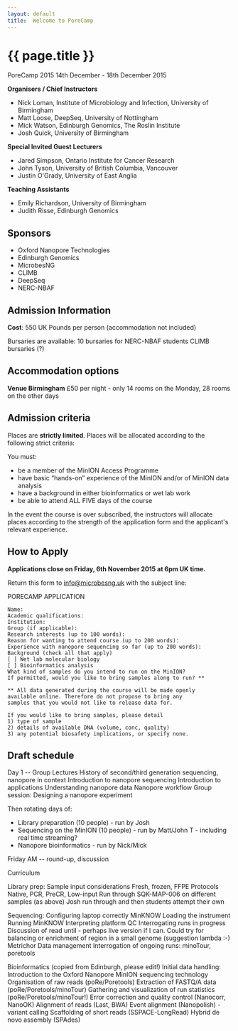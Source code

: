 ```yaml
---
layout: default
title:  Welcome to PoreCamp
---
```


# {{ page.title }}

PoreCamp 2015
14th December - 18th December 2015

**Organisers / Chief Instructors**

  - Nick Loman, Institute of Microbiology and Infection, University of Birmingham
  - Matt Loose, DeepSeq, University of Nottingham
  - Mick Watson, Edinburgh Genomics, The Roslin Institute
  - Josh Quick, University of Birmingham

**Special Invited Guest Lecturers**

  - Jared Simpson, Ontario Institute for Cancer Research
  - John Tyson, University of British Columbia, Vancouver
  - Justin O'Grady, University of East Anglia

**Teaching Assistants**

  - Emily Richardson, University of Birmingham
  - Judith Risse, Edinburgh Genomics

## Sponsors

 - Oxford Nanopore Technologies
 - Edinburgh Genomics
 - MicrobesNG
 - CLIMB
 - DeepSeq
 - NERC-NBAF

## Admission Information

**Cost**: 550 UK Pounds per person (accommodation not included)

Bursaries are available: 10 bursaries for NERC-NBAF students
CLIMB bursaries (?)

## Accommodation options

**Venue Birmingham**
£50 per night - only 14 rooms on the Monday, 28 rooms on the other days

## Admission criteria

Places are **strictly limited**. Places will be allocated according
to the following strict criteria:

You must:
 - be a member of the MinION Access Programme
 - have basic “hands-on” experience of the MinION and/or of MinION data analysis
 - have a background in either bioinformatics or wet lab work
 - be able to attend ALL FIVE days of the course

In the event the course is over subscribed, the instructors will
allocate places according to the strength of the application form
and the applicant's relevant experience.

## How to Apply

**Applications close on Friday, 6th November 2015 at 6pm UK time.**

Return this form to info@microbesng.uk with the subject line:

PORECAMP APPLICATION

	Name:
	Academic qualifications:
	Institution:
	Group (if applicable):
	Research interests (up to 100 words):
	Reason for wanting to attend course (up to 200 words):
	Experience with nanopore sequencing so far (up to 200 words):
	Background (check all that apply)
	[ ] Wet lab molecular biology
	[ ] Bioinformatics analysis
	What kind of samples do you intend to run on the MinION?
	If permitted, would you like to bring samples along to run? **

	** All data generated during the course will be made openly
	available online. Therefore do not propose to bring any
	samples that you would not like to release data for.

	If you would like to bring samples, please detail
	1) type of sample
	2) details of available DNA (volume, conc, quality)
	3) any potential biosafety implications, or specify none.


## Draft schedule

Day 1 -- Group Lectures 
History of second/third generation sequencing, nanopore in context
Introduction to nanopore sequencing
Introduction to applications
Understanding nanopore data
Nanopore workflow
Group session: Designing a nanopore experiment

Then rotating days of:
- Library preparation (10 people) - run by Josh
- Sequencing on the MinION (10 people) - run by Matt/John T - including real time streaming?
- Nanopore bioinformatics - run by Nick/Mick

Friday AM -- round-up, discussion

Curriculum

Library prep:
Sample input considerations
Fresh, frozen, FFPE
Protocols
Native, PCR, PreCR, Low-input
Run through SQK-MAP-006 on different samples (as above)
Josh run through and then students attempt their own

Sequencing:
Configuring laptop correctly
MinKNOW
Loading the instrument
Running MinKNOW
Interpreting platform QC
Interrogating runs in progress
Discussion of read until - perhaps live version if I can. Could try for balancing or enrichment of region in a small genome (suggestion lambda :-)
Metrichor
Data management
Interrogation of ongoing runs: minoTour, poretools

Bioinformatics
(copied from Edinburgh, please edit!)
Initial data handling:
Introduction to the Oxford Nanopore MinION sequencing technology
Organisation of raw reads (poRe/Poretools)
Extraction of FASTQ/A data (poRe/Poretools/minoTour)
Gathering and visualization of run statistics (poRe/Poretools/minoTour!)
Error correction and quality control (Nanocorr, NanoOK)
Alignment of reads (Last, BWA)
Event alignment (Nanopolish) - variant calling
Scaffolding of short reads (SSPACE-LongRead)
Hybrid de novo assembly (SPAdes)





